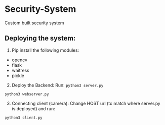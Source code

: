# Security-System
Custom built security system

## Deploying the system:
1.  Pip install the following modules:
 - opencv
 - flask
 - waitress
 - pickle

2. Deploy the Backend:
Run:
`python3 server.py`

`python3 webserver.py`

3. Connecting client (camera):
Change HOST url (to match where server.py is deployed) and run:

`python3 client.py`
